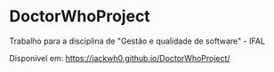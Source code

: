 # DoctorWhoProject
Trabalho para a disciplina de "Gestão e qualidade de software" - IFAL

Disponível em: https://jackwh0.github.io/DoctorWhoProject/
